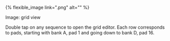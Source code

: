 ---
---

{% flexible_image link=".png" alt="" %}

Image: grid view

Double tap on any sequence to open the grid editor. Each row corresponds to pads, starting with bank A, pad 1 and going down to bank D, pad 16. 